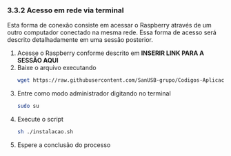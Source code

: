 ### 3.3.2 Acesso em rede via terminal

Esta forma de conexão consiste em acessar o Raspberry através de um outro computador conectado na mesma rede. Essa forma de acesso será descrito detalhadamente em uma sessão posterior.

 1. Acesse o Raspberry conforme descrito em **INSERIR LINK PARA A SESSÃO AQUI**
 1. Baixe o arquivo executando
    ```bash
    wget https://raw.githubusercontent.com/SanUSB-grupo/Codigos-Aplicacoes-Praticas-de-Raspberry-Pi-com-microcontroladores-PIC/master/instalacao.sh
    ```
 1. Entre como modo administrador digitando no terminal
    ```bash
    sudo su 
    ```
 1. Execute o script
    ```bash
    sh ./instalacao.sh
    ```
 1. Espere a conclusão do processo
